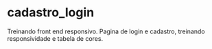 # cadastro_login
Treinando front end responsivo.
Pagina de login e cadastro, treinando responsividade e tabela de cores. 
